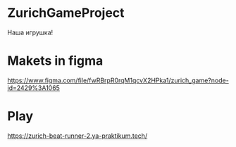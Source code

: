 # ZurichGameProject
Наша игрушка!


# Makets in figma
https://www.figma.com/file/fwRBrpR0rqM1qcvX2HPka1/zurich_game?node-id=2429%3A1065

# Play
https://zurich-beat-runner-2.ya-praktikum.tech/
